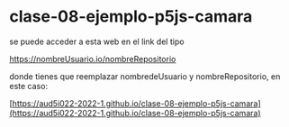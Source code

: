 # clase-08-ejemplo-p5js-camara

se puede acceder a esta web en el link del tipo

https://nombreUsuario.io/nombreRepositorio

donde tienes que reemplazar nombredeUsuario y nombreRepositorio, en este caso:

[https://aud5i022-2022-1.github.io/clase-08-ejemplo-p5js-camara](https://aud5i022-2022-1.github.io/clase-08-ejemplo-p5js-camara)